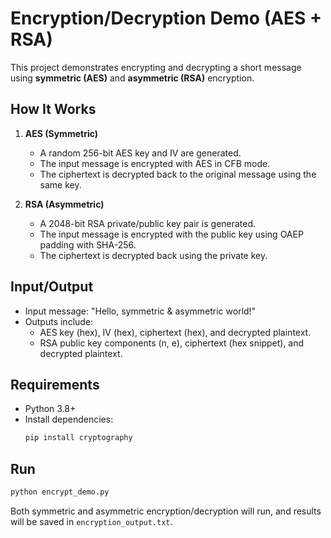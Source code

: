 # Encryption/Decryption Demo (AES + RSA)

This project demonstrates encrypting and decrypting a short message using **symmetric (AES)** and **asymmetric (RSA)** encryption.

## How It Works

1. **AES (Symmetric)**
   - A random 256-bit AES key and IV are generated.
   - The input message is encrypted with AES in CFB mode.
   - The ciphertext is decrypted back to the original message using the same key.

2. **RSA (Asymmetric)**
   - A 2048-bit RSA private/public key pair is generated.
   - The input message is encrypted with the public key using OAEP padding with SHA-256.
   - The ciphertext is decrypted back using the private key.

## Input/Output
- Input message: "Hello, symmetric & asymmetric world!"
- Outputs include:
  - AES key (hex), IV (hex), ciphertext (hex), and decrypted plaintext.
  - RSA public key components (n, e), ciphertext (hex snippet), and decrypted plaintext.

## Requirements
- Python 3.8+
- Install dependencies:
  ```bash
  pip install cryptography
  ```

## Run
```bash
python encrypt_demo.py
```

Both symmetric and asymmetric encryption/decryption will run, and results will be saved in `encryption_output.txt`.
